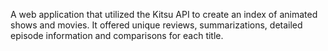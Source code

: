 A web application that utilized the Kitsu API to create an index of animated shows and movies. It offered unique reviews, summarizations, detailed episode information and comparisons for each title.
